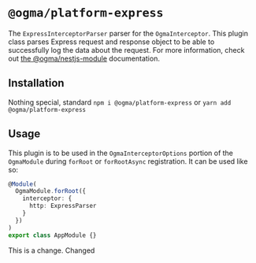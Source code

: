 # `@ogma/platform-express`

The `ExpressInterceptorParser` parser for the `OgmaInterceptor`. This plugin class parses Express request and response object to be able to successfully log the data about the request. For more information, check out [the @ogma/nestjs-module](../nestjs-module/README.md) documentation.

## Installation

Nothing special, standard `npm i @ogma/platform-express` or `yarn add @ogma/platform-express`

## Usage

This plugin is to be used in the `OgmaInterceptorOptions` portion of the `OgmaModule` during `forRoot` or `forRootAsync` registration. It can be used like so:

```ts
@Module(
  OgmaModule.forRoot({
    interceptor: {
      http: ExpressParser
    }
  })
)
export class AppModule {}
```

This is a change. Changed
